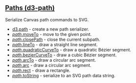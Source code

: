 ## [Paths (d3-path)](https://github.com/d3/d3-path/tree/v3.0.1)

Serialize Canvas path commands to SVG.

- [d3.path](https://github.com/d3/d3-path/blob/v3.0.1/README.md#path) - create a new path serializer.
- [_path_.moveTo](https://github.com/d3/d3-path/blob/v3.0.1/README.md#path_moveTo) - move to the given point.
- [_path_.closePath](https://github.com/d3/d3-path/blob/v3.0.1/README.md#path_closePath) - close the current subpath.
- [_path_.lineTo](https://github.com/d3/d3-path/blob/v3.0.1/README.md#path_lineTo) - draw a straight line segment.
- [_path_.quadraticCurveTo](https://github.com/d3/d3-path/blob/v3.0.1/README.md#path_quadraticCurveTo) - draw a quadratic Bézier segment.
- [_path_.bezierCurveTo](https://github.com/d3/d3-path/blob/v3.0.1/README.md#path_bezierCurveTo) - draw a cubic Bézier segment.
- [_path_.arcTo](https://github.com/d3/d3-path/blob/v3.0.1/README.md#path_arcTo) - draw a circular arc segment.
- [_path_.arc](https://github.com/d3/d3-path/blob/v3.0.1/README.md#path_arc) - draw a circular arc segment.
- [_path_.rect](https://github.com/d3/d3-path/blob/v3.0.1/README.md#path_rect) - draw a rectangle.
- [_path_.toString](https://github.com/d3/d3-path/blob/v3.0.1/README.md#path_toString) - serialize to an SVG path data string.
